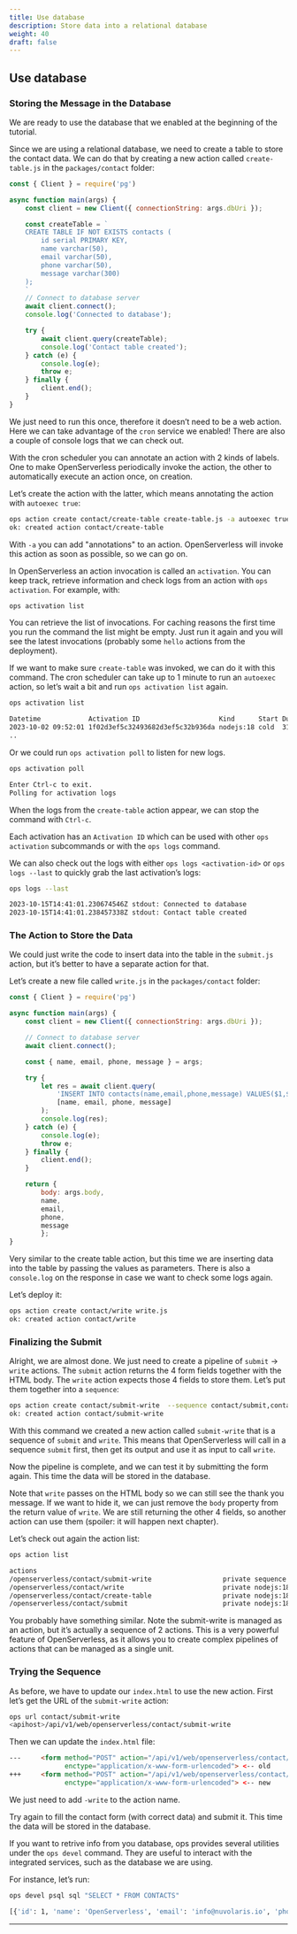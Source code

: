 ```yaml
---
title: Use database
description: Store data into a relational database
weight: 40
draft: false
---
```

## Use database

### Storing the Message in the Database

We are ready to use the database that we enabled at the beginning of the
tutorial.

Since we are using a relational database, we need to create a table to
store the contact data. We can do that by creating a new action called
`create-table.js` in the `packages/contact` folder:

```javascript
const { Client } = require('pg')

async function main(args) {
    const client = new Client({ connectionString: args.dbUri });

    const createTable = `
    CREATE TABLE IF NOT EXISTS contacts (
        id serial PRIMARY KEY,
        name varchar(50),
        email varchar(50),
        phone varchar(50),
        message varchar(300)
    );
    `
    // Connect to database server
    await client.connect();
    console.log('Connected to database');

    try {
        await client.query(createTable);
        console.log('Contact table created');
    } catch (e) {
        console.log(e);
        throw e;
    } finally {
        client.end();
    }
}
```

We just need to run this once, therefore it doesn’t need to be a web
action. Here we can take advantage of the `cron` service we enabled!
There are also a couple of console logs that we can check out.

With the cron scheduler you can annotate an action with 2 kinds of
labels. One to make OpenServerless periodically invoke the action, the
other to automatically execute an action once, on creation.

Let’s create the action with the latter, which means annotating the
action with `autoexec true`:

```bash
ops action create contact/create-table create-table.js -a autoexec true
ok: created action contact/create-table
```

With `-a` you can add "annotations" to an action. OpenServerless will
invoke this action as soon as possible, so we can go on.

In OpenServerless an action invocation is called an `activation`. You
can keep track, retrieve information and check logs from an action with
`ops activation`. For example, with:

```bash
ops activation list
```

You can retrieve the list of invocations. For caching reasons the first
time you run the command the list might be empty. Just run it again and
you will see the latest invocations (probably some `hello` actions from
the deployment).

If we want to make sure `create-table` was invoked, we can do it with
this command. The cron scheduler can take up to 1 minute to run an
`autoexec` action, so let’s wait a bit and run `ops activation list`
again.

```bash
ops activation list

Datetime            Activation ID                    Kind      Start Duration   Status  Entity
2023-10-02 09:52:01 1f02d3ef5c32493682d3ef5c32b936da nodejs:18 cold  312ms      success openserverless/create-table:0.0.1
..
```

Or we could run `ops activation poll` to listen for new logs.

```bash
ops activation poll

Enter Ctrl-c to exit.
Polling for activation logs
```

When the logs from the `create-table` action appear, we can stop the
command with `Ctrl-c`.

Each activation has an `Activation ID` which can be used with other
`ops activation` subcommands or with the `ops logs` command.

We can also check out the logs with either `ops logs <activation-id>` or
`ops logs --last` to quickly grab the last activation’s logs:

```bash
ops logs --last

2023-10-15T14:41:01.230674546Z stdout: Connected to database
2023-10-15T14:41:01.238457338Z stdout: Contact table created
```

### The Action to Store the Data

We could just write the code to insert data into the table in the
`submit.js` action, but it’s better to have a separate action for that.

Let’s create a new file called `write.js` in the `packages/contact`
folder:

```javascript
const { Client } = require('pg')

async function main(args) {
    const client = new Client({ connectionString: args.dbUri });

    // Connect to database server
    await client.connect();

    const { name, email, phone, message } = args;

    try {
        let res = await client.query(
            'INSERT INTO contacts(name,email,phone,message) VALUES($1,$2,$3,$4)',
            [name, email, phone, message]
        );
        console.log(res);
    } catch (e) {
        console.log(e);
        throw e;
    } finally {
        client.end();
    }

    return {
        body: args.body,
        name,
        email,
        phone,
        message
        };
}
```

Very similar to the create table action, but this time we are inserting
data into the table by passing the values as parameters. There is also a
`console.log` on the response in case we want to check some logs again.

Let’s deploy it:

```bash
ops action create contact/write write.js
ok: created action contact/write
```

### Finalizing the Submit

Alright, we are almost done. We just need to create a pipeline of
`submit` → `write` actions. The `submit` action returns the 4 form
fields together with the HTML body. The `write` action expects those 4
fields to store them. Let’s put them together into a `sequence`:

```bash
ops action create contact/submit-write  --sequence contact/submit,contact/write --web true
ok: created action contact/submit-write
```

With this command we created a new action called `submit-write` that is
a sequence of `submit` and `write`. This means that OpenServerless will
call in a sequence `submit` first, then get its output and use it as
input to call `write`.

Now the pipeline is complete, and we can test it by submitting the form
again. This time the data will be stored in the database.

Note that `write` passes on the HTML body so we can still see the thank
you message. If we want to hide it, we can just remove the `body`
property from the return value of `write`. We are still returning the
other 4 fields, so another action can use them (spoiler: it will happen
next chapter).

Let’s check out again the action list:

```bash
ops action list

actions
/openserverless/contact/submit-write                  private sequence
/openserverless/contact/write                         private nodejs:18
/openserverless/contact/create-table                  private nodejs:18
/openserverless/contact/submit                        private nodejs:18
```

You probably have something similar. Note the submit-write is managed as
an action, but it’s actually a sequence of 2 actions. This is a very
powerful feature of OpenServerless, as it allows you to create complex
pipelines of actions that can be managed as a single unit.

### Trying the Sequence

As before, we have to update our `index.html` to use the new action.
First let’s get the URL of the `submit-write` action:

```bash
ops url contact/submit-write
<apihost>/api/v1/web/openserverless/contact/submit-write
```

Then we can update the `index.html` file:

```html
---     <form method="POST" action="/api/v1/web/openserverless/contact/submit"
              enctype="application/x-www-form-urlencoded"> <-- old
+++     <form method="POST" action="/api/v1/web/openserverless/contact/submit-write"
              enctype="application/x-www-form-urlencoded"> <-- new
```

We just need to add `-write` to the action name.

Try again to fill the contact form (with correct data) and submit it.
This time the data will be stored in the database.

If you want to retrive info from you database, ops provides several
utilities under the `ops devel` command. They are useful to interact
with the integrated services, such as the database we are using.

For instance, let’s run:

```bash
ops devel psql sql "SELECT * FROM CONTACTS"

[{'id': 1, 'name': 'OpenServerless', 'email': 'info@nuvolaris.io', 'phone': '5551233210', 'message': 'This is awesome!'}]
```
---
